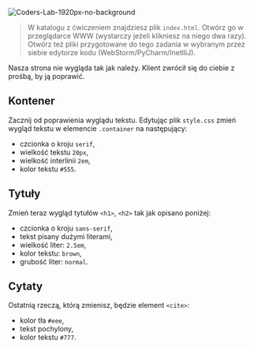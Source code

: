 ![Coders-Lab-1920px-no-background](https://user-images.githubusercontent.com/30623667/104709394-2cabee80-571f-11eb-9518-ea6a794e558e.png)


> W katalogu z ćwiczeniem znajdziesz plik `index.html`. Otwórz go w przeglądarce WWW (wystarczy jeżeli klikniesz na niego dwa razy).  
> Otwórz też pliki przygotowane do tego zadania w wybranym przez siebie edytorze kodu (WebStorm/PyCharm/InetlliJ).

Nasza strona nie wygląda tak jak należy. Klient zwrócił się do ciebie z prośbą, by ją poprawić.

## Kontener

Zacznij od poprawienia wyglądu tekstu. Edytując plik `style.css` zmień wygląd tekstu w elemencie `.container` na następujący:

- czcionka o kroju `serif`,
- wielkość tekstu `20px`,
- wielkość interlinii `2em`,
- kolor tekstu `#555`.

## Tytuły

Zmień teraz wygląd tytułów `<h1>`, `<h2>` tak jak opisano poniżej:

- czcionka o kroju `sans-serif`,
- tekst pisany dużymi literami,
- wielkość liter: `2.5em`,
- kolor tekstu: `brown`,
- grubość liter: `normal`.

## Cytaty

Ostatnią rzeczą, którą zmienisz, będzie element `<cite>`:

- kolor tła `#eee`,
- tekst pochylony,
- kolor tekstu `#777`.
